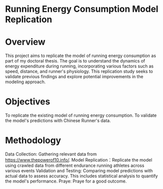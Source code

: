# Running Energy Consumption Model Replication
# Overview
This project aims to replicate the model of running energy consumption as part of my doctoral thesis. 
The goal is to understand the dynamics of energy expenditure during running, incorporating various factors such as speed, distance, and runner's physiology.
This replication study seeks to validate previous findings and explore potential improvements in the modeling approach.

# Objectives
To replicate the existing model of running energy consumption.
To validate the model's predictions with Chinese Runner's data.

# Methodology
Data Collection: Gathering relevant data from https://www.thepowerof10.info/.
Model Replication：Replicate the model using crawled data from different endurance running athletes across various events
Validation and Testing: Comparing model predictions with actual data to assess accuracy. This includes statistical analysis to quantify the model's performance.
Praye: Praye for a good outcome. 
